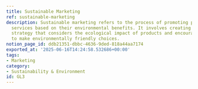 ```yaml
---
title: Sustainable Marketing
ref: sustainable-marketing
description: Sustainable marketing refers to the process of promoting products or
  services based on their environmental benefits. It involves creating a marketing
  strategy that considers the ecological impact of products and encourages consumers
  to make environmentally friendly choices.
notion_page_id: ddb21351-dbbc-4636-9ded-818a44aa7174
exported_at: '2025-06-16T14:24:58.532686+00:00'
tags:
- Marketing
category:
- Sustainability & Environment
id: GL3
---
```



